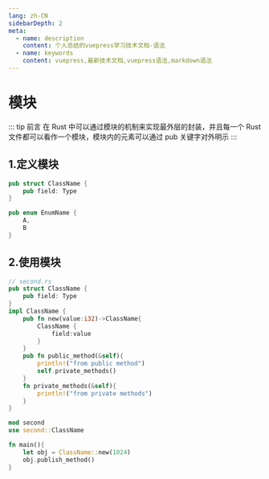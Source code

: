 ```yaml
---
lang: zh-CN
sidebarDepth: 2
meta:
  - name: description
    content: 个人总结的vuepress学习技术文档-语法
  - name: keywords
    content: vuepress,最新技术文档,vuepress语法,markdown语法
---
```


# 模块
::: tip 前言
在 Rust 中可以通过模块的机制来实现最外层的封装，并且每一个 Rust 文件都可以看作一个模块，模块内的元素可以通过 pub 关键字对外明示
:::
## 1.定义模块
```rust
pub struct ClassName {
    pub field: Type
}
```
```rust
pub enum EnumName {
    A,
    B
}
```
## 2.使用模块
```rust
// second.rs
pub struct ClassName {
    pub field: Type
}
impl ClassName {
    pub fn new(value:i32)->ClassName{
        ClassName {
            field:value
        }
    }
    pub fn public_method(&self){
        println!("from public method")
        self.private_methods()
    }
    fn private_methods(&self){
        println!("from private methods")
    }
} 
```

```rust
mod second
use second::ClassName

fn main(){
    let obj = ClassName::new(1024)
    obj.publish_method()
}
```
